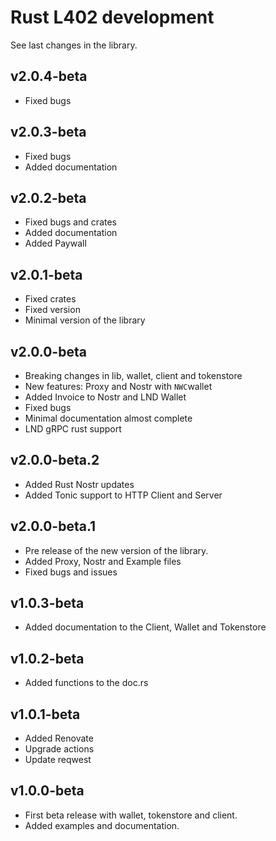 # Rust L402 development

See last changes in the library.

## v2.0.4-beta

- Fixed bugs

## v2.0.3-beta

- Fixed bugs
- Added documentation

## v2.0.2-beta

- Fixed bugs and crates
- Added documentation
- Added Paywall

## v2.0.1-beta

- Fixed crates
- Fixed version
- Minimal version of the library


## v2.0.0-beta


- Breaking changes in lib, wallet, client and tokenstore
- New features: Proxy and Nostr with `NWC`wallet 
- Added Invoice to Nostr and LND Wallet
- Fixed bugs 
- Minimal documentation almost complete
- LND gRPC rust support

## v2.0.0-beta.2

- Added Rust Nostr updates
- Added Tonic support to HTTP Client and Server

## v2.0.0-beta.1

- Pre release of the new version of the library.
- Added Proxy, Nostr and Example files
- Fixed bugs and issues

## v1.0.3-beta

- Added documentation to the Client, Wallet and Tokenstore

## v1.0.2-beta

- Added functions to the doc.rs

## v1.0.1-beta


- Added Renovate
- Upgrade actions
- Update reqwest

## v1.0.0-beta

- First beta release with wallet, tokenstore and client.
- Added examples and documentation.
